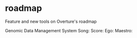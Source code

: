 # roadmap
Feature and new tools on Overture's roadmap

Genomic Data Management System
Song:
Score:
Ego:
Maestro:
